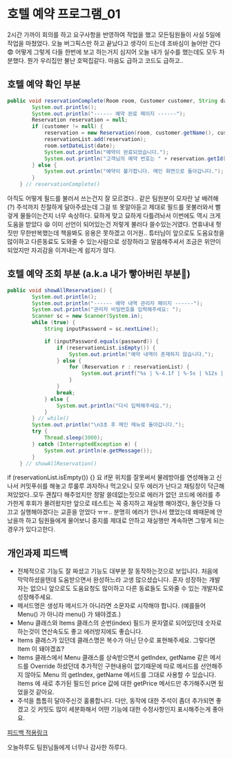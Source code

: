 # 호텔 예약 프로그램_01

2시간 가까이 회의를 하고 요구사항을 반영하여 작업을 했고 모든팀원들이 사실 5일에 작업을 마쳤었다.
오늘 버그픽스만 하고 끝났다고 생각이 드는데 조바심이 늘어만 간다😨 어떻게 그렇게 다들 한번에 보고 하는거지
심지어 오늘 내가 실수를 했는데도 모두 차분했다. 뭔가 우리집만 불난 호떡집같다.
마음도 급하고 코드도 급하고..

## 호텔 예약 확인 부분

```java
public void reservationComplete(Room room, Customer customer, String date) {
        System.out.println();
        System.out.println("------ 예약 완료 페이지 ------");
        Reservation reservation = null;
        if (customer != null) {
            reservation = new Reservation(room, customer.getName(), customer.getPhone(), date);
            reservationList.add(reservation);
            room.setDateList(date);
            System.out.println("예약이 완료되었습니다.");
            System.out.println("고객님의 예약 번호는 " + reservation.getId() + "입니다.");
        } else {
            System.out.println("예약이 불가합니다. 메인 화면으로 돌아갑니다.");
        }
    } // reservationComplete()
```

아직도 어떻게 필드를 불러서 쓰는건지 잘 모르겠다..
같은 팀원분이 모자란 날 배려해(?) 주석까지 친절하게 달아주셨는데 그걸 또 못알아듣고 제대로 필드를 못불러와서 뻘겋게 물들이는건지 너무 속상하다. 묘하게 맞고 묘하게 다틀려놔서 이번에도 역시 크게 도움을 받았다 😫
이미 선언이 되어있는건 저렇게 불러다 쓸수있는거였다. 연휴내내 헛짓만 무한반복했는데 책을봐도 응용은 못하겠고 이거원.. 튜터님이 앞으로도 도움요청을 많이하고 다른동료도 도와줄 수 있는사람으로 성장하라고 말씀해주셔서 조금은 위안이 되었지만 자괴감을 이겨내는게 쉽지가 않다.

## 호텔 예약 조회 부분 (a.k.a 내가 빻아버린 부분🙉)

```java
public void showAllReservation() {
        System.out.println();
        System.out.println("------ 예약 내역 관리자 페이지 ------");
        System.out.println("관리자 비밀번호를 입력해주세요: ");
        Scanner sc = new Scanner(System.in);
        while (true) {
            String inputPassword = sc.nextLine();

            if (inputPassword.equals(password)) {
                if (reservationList.isEmpty()) {
                    System.out.println("예약 내역이 존재하지 않습니다.");
                } else {
                    for (Reservation r : reservationList) {
                        System.out.printf("%s | %-4.1f | %-5s | %12s | %10s | %s\n", r.getRoom().getRoomSize(), r.getRoom().getRoomCharge(), r.getCustomerName(), r.getPhoneNumber(), r.getReservationDate(), r.getId());
                    }
                }
                break;
            } else {
                System.out.println("다시 입력해주세요.");
            }
        } // while()
        System.out.println("\n3초 후 메인 메뉴로 돌아갑니다.");
        try {
            Thread.sleep(3000);
        } catch (InterruptedException e) {
            System.out.println(e.getMessage());
        }
    } // showAllReservation()

```

if (reservationList.isEmpty()) {} 요 if문 위치를 잘못써서 물레방아를 연성해놓고 신나서 커밋푸쉬를 해놓고 루룰루 과자하나 먹고오니 모두 에러가 난다고 채팅창이 닥근해져있었다..모두 괜찮다 해주었지만 정말 쓸데없는짓으로 에러가 없던 코드에 에러를 추가한게 후회가 몰려왔지만 앞으로 테스트는 꼭 중지하고 재실행 해야겠다, 돌던것들 다 끄고 실행해야겠다는 교훈을 얻었다 ㅠㅠ..
분명히 에러가 안나서 했었는데 왜때문에 안났을까 하고 팀원들에게 물어보니 중지를 제대로 안하고 재실행만 계속하면 그렇게 되는경우가 있다고한다.

## 개인과제 피드백

- 전체적으로 기능도 잘 짜셨고 기능도 대부분 잘 동작하는것으로 보입니다. 처음에 막막하셨을텐데 도움받으면서 완성하느라 고생 많으셨습니다. 혼자 성장하는 개발자는 없으니 앞으로도 도움요청도 많이하고 다른 동료들도 도와줄 수 있는 개발자로 성장해주세요.
- 메서드명은 생성자 메서드가 아니라면 소문자로 시작해야 합니다. (예를들어 Menu() 가 아니라 menu() 가 돼야겠죠.)
- Menu 클래스와 Items 클래스의 순번(index) 필드가 문자열로 되어있던데 숫자로 하는것이 연산속도도 좋고 에러방지에도 좋습니다.
- Items 클래스가 있던데 클래스명은 복수가 아닌 단수로 표현해주세요. 그렇다면 Item 이 돼야겠죠?
- Items 클래스에서 Menu 클래스를 상속받으면서 getIndex, getName 같은 메서드를 Override 하셨던데 추가적인 구현내용이 없기때문에 따로 메서드를 선언해주지 않아도 Menu 의 getIndex, getName 메서드를 그대로 사용할 수 있습니다. Items 에 새로 추가된 필드인 price 값에 대한 getPrice 메서드만 추가해주시면 됬었을것 같아요.
- 주석을 틈틈히 달아주신것 훌륭합니다. 다만, 동작에 대한 주석이 좀더 추가되면 좋겠고 깃 커밋도 많이 세분화해서 어떤 기능에 대한 수정사항인지 표시해주는게 좋아요.

[피드백 적용링크](https://github.com/verdureKo/Kiosk/tree/main/src)

오늘하루도 팀원님들에게 너무나 감사한 하루다.
